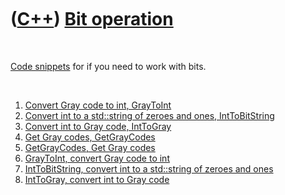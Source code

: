



 

 

 

 

 

([C++](Cpp.htm)) [Bit operation](CppBitOperation.htm)
=====================================================

 

[Code snippets](CppCodeSnippets.htm) for if you need to work with bits.

 

1.  [Convert Gray code to int, GrayToInt](CppGrayToInt.htm)
2.  [Convert int to a std::string of zeroes and ones,
    IntToBitString](CppIntToBitString.htm)
3.  [Convert int to Gray code, IntToGray](CppIntToGray.htm)
4.  [Get Gray codes, GetGrayCodes](CppGetGrayCodes.htm)
5.  [GetGrayCodes, Get Gray codes](CppGetGrayCodes.htm)
6.  [GrayToInt, convert Gray code to int](CppGrayToInt.htm)
7.  [IntToBitString, convert int to a std::string of zeroes and
    ones](CppIntToBitString.htm)
8.  [IntToGray, convert int to Gray code](CppIntToGray.htm)

 

 

 

 

 





 



